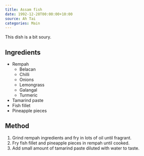 ```yaml
---
title: Assam fish
date: 1992-12-28T00:00:00+10:00
source: Ah Tai
categories: Main
---
```


This dish is a bit soury.

## Ingredients
* Rempah
  * Belacan
  * Chilli
  * Onions
  * Lemongrass
  * Galangal
  * Turmeric
* Tamarind paste
* Fish fillet
* Pineapple pieces

## Method
1. Grind rempah ingredients and fry in lots of oil until fragrant.
2. Fry fish fillet and pineapple pieces in rempah until cooked.
3. Add small amount of tamarind paste diluted with water to taste.